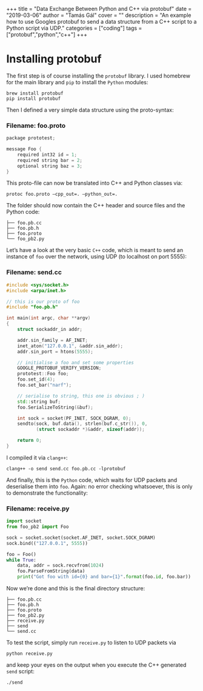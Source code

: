 +++
title = "Data Exchange Between Python and C++ via protobuf"
date = "2019-03-06"
author = "Tamás Gál"
cover = ""
description = "An example how to use Googles protobuf to send a data structure from a C++ script to a Python script via UDP."
categories = ["coding"]
tags = ["protobuf","python","c++"]
+++

# Installing protobuf

The first step is of course installing the `protobuf` library. I used
homebrew for the main library and `pip` to install the `Python` modules:

```
brew install protobuf
pip install protobuf
```

Then I defined a very simple data structure using the proto-syntax:

### Filename: foo.proto

```C++
package prototest;

message Foo {
    required int32 id = 1;
    required string bar = 2;
    optional string baz = 3;
}
```

This proto-file can now be translated into C++ and Python classes via:

```
protoc foo.proto –cpp_out=. –python_out=.
```

The folder should now contain the C++ header and source files and the
Python code:

```
├── foo.pb.cc
├── foo.pb.h
├── foo.proto
└── foo_pb2.py
```

Let’s have a look at the very basic `C++` code, which is meant to send an
instance of `foo` over the network, using UDP (to localhost on port 5555):

### Filename: send.cc

```C++
#include <sys/socket.h>
#include <arpa/inet.h>

// this is our proto of foo
#include "foo.pb.h"

int main(int argc, char **argv)
{
    struct sockaddr_in addr;

    addr.sin_family = AF_INET;
    inet_aton("127.0.0.1", &addr.sin_addr);
    addr.sin_port = htons(5555);

    // initialise a foo and set some properties
    GOOGLE_PROTOBUF_VERIFY_VERSION;
    prototest::Foo foo;
    foo.set_id(4);
    foo.set_bar("narf");

    // serialise to string, this one is obvious ; )
    std::string buf;
    foo.SerializeToString(&buf);

    int sock = socket(PF_INET, SOCK_DGRAM, 0);
    sendto(sock, buf.data(), strlen(buf.c_str()), 0,
           (struct sockaddr *)&addr, sizeof(addr));

    return 0;
}
```

I compiled it via `clang++`:

```
clang++ -o send send.cc foo.pb.cc -lprotobuf
```

And finally, this is the `Python` code, which waits for UDP packets and
deserialise them into `foo`. Again: no error checking whatsoever, this is
only to demonstrate the functionality:

### Filename: receive.py

```Python
import socket
from foo_pb2 import Foo

sock = socket.socket(socket.AF_INET, socket.SOCK_DGRAM)
sock.bind(("127.0.0.1", 5555))

foo = Foo()
while True:
    data, addr = sock.recvfrom(1024)
    foo.ParseFromString(data)
    print("Got foo with id={0} and bar={1}".format(foo.id, foo.bar))
```

Now we’re done and this is the final directory structure:

```
├── foo.pb.cc
├── foo.pb.h
├── foo.proto
├── foo_pb2.py
├── receive.py
├── send
└── send.cc
```

To test the script, simply run `receive.py` to listen to UDP packets via

```
python receive.py
```

and keep your eyes on the output when you execute the C++ generated `send`
script:

```
./send
```

